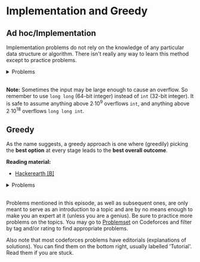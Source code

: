 # Implementation and Greedy

## Ad hoc/Implementation
Implementation problems do not rely on the knowledge of any particular data structure or algorithm. There isn't really any way to learn this method except to practice problems.

<details>
<summary>Problems</summary>
<ul>
    <li><a href="https://codeforces.com/problemset/problem/282/A">CF 282 A</a></li>
    <li><a href="https://codeforces.com/problemset/problem/263/A">CF 263 A</a></li>
    <li><a href="https://codeforces.com/problemset/problem/112/A">CF 112 A</a></li>
    <li><a href="https://codeforces.com/problemset/problem/281/A">CF 281 A</a></li>
    <li><a href="https://codeforces.com/problemset/problem/110/A">CF 110 A</a></li>
    <li><a href="https://codeforces.com/problemset/problem/1030/A">CF 1030 A</a></li>
    <li><a href="https://codeforces.com/problemset/problem/977/A">CF 977 A</a></li>
    <li><a href="https://codeforces.com/problemset/problem/1201/A">CF 1201 A</a></li>
    <li><a href="https://codeforces.com/contest/1157/problem/A">CF 1157 A</a></li>
    <li><a href="https://codeforces.com/problemset/problem/466/A">CF 466 A</a></li>
    <li><a href="https://codeforces.com/problemset/problem/999/C">CF 999 C</a></li>
</ul>
</details>

<br/>

**Note:** Sometimes the input may be large enough to cause an overflow. So remember to use `long long` (64-bit integer) instead of `int` (32-bit integer). It is safe to assume anything above 2∙10<sup>9</sup> overflows `int`, and anything above 2∙10<sup>18</sup> overflows `long long int`.

## Greedy
As the name suggests, a greedy approach is one where (greedily) picking the **best option** at every stage leads to the **best overall outcome**.

**Reading material:**
* [Hackerearth [B]](https://www.hackerearth.com/practice/algorithms/greedy/basics-of-greedy-algorithms/tutorial/)

<details>
<summary>Problems</summary>
<ul>
    <li><a href="https://codeforces.com/problemset/problem/1392/A">CF 1392 A</a></li>
    <li><a href="https://codeforces.com/problemset/problem/1295/A">CF 1295 A</a></li>
    <li><a href="https://codeforces.com/problemset/problem/1466/B">CF 1466 B</a></li>
    <li><a href="https://codeforces.com/problemset/problem/514/A">CF 514 A</a></li>
    <li><a href="https://codeforces.com/problemset/problem/766/B">CF 766 B</a></li>
    <li><a href="https://codeforces.com/problemset/problem/1148/A">CF 1148 A</a></li>
    <li><a href="https://codeforces.com/problemset/problem/1321/A">CF 1321 A</a></li>
    <li><a href="https://codeforces.com/problemset/problem/1325/B">CF 1325 B</a></li>
    <li><a href="https://codeforces.com/problemset/problem/1077/B">CF 1077 B</a></li>
    <li><a href="https://codeforces.com/problemset/problem/1076/A">CF 1076 A</a></li>
    <li><a href="https://codeforces.com/problemset/problem/514/A">CF 512 A</a></li>
    <li><a href="https://codeforces.com/problemset/problem/1406/B">CF 1406 B</a></li>
    <li><a href="https://codeforces.com/contest/1236/problem/C">CF 1236 C</a></li>
    <li><a href="https://codeforces.com/contest/1251/problem/B">CF 1251 B</a></li>
</ul>
</details>

<br/>

Problems mentioned in this episode, as well as subsequent ones, are only meant to serve as an introduction to a topic and are by no means enough to make you an expert at it (unless you are a genius). Be sure to practice more problems on the topics. You may go to [Problemset](https://codeforces.com/problemset) on Codeforces and filter by tag and/or rating to find appropriate problems.

Also note that most codeforces problems have editorials (explanations of solutions). You can find them on the bottom right, usually labelled 'Tutorial'. Read them if you are stuck.
